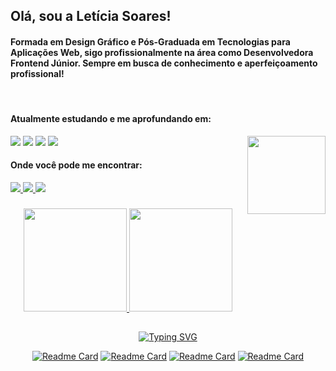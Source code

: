 ## Olá, sou a Letícia Soares! 

#### Formada em Design Gráfico e Pós-Graduada em Tecnologias para Aplicações Web, sigo profissionalmente na área como Desenvolvedora Frontend Júnior. Sempre em busca de conhecimento e aperfeiçoamento profissional!



<div align="left" style="display: inline_block"><br> 
 
  <h4>Atualmente estudando e me aprofundando em: </h4>
  
  <img align="right" width="125" src="https://i.imgur.com/dEKXsWO.png">
  
  <img src="https://img.shields.io/badge/-HTML-db6040?style=for-the-badge&logo=html5&logoColor=white">
  <img src="https://img.shields.io/badge/-CSS-536fdd?style=for-the-badge&logo=css3&logoColor=white">
  <img src="https://img.shields.io/badge/-JavaScript-eee17f?style=for-the-badge&logo=javascript&logoColor=black">
  <img src="https://img.shields.io/badge/-React-7ad8f1?style=for-the-badge&logo=react&logoColor=black">
  
  
</div>  

<div align="left"> 
  <h4>Onde você pode me encontrar: </h4>
    
  <a href="https://www.linkedin.com/in/leticialist" target="_blank">
  <img src="https://img.shields.io/badge/-LinkedIn-a67fd4?style=for-the-badge&logo=linkedin&logoColor=white" target="_blank">
  </a> 
  
  <a href = "mailto:leticialist@gmail.com">
  <img src="https://img.shields.io/badge/-Email-a67fd4?style=for-the-badge&logo=gmail&logoColor=white" target="_blank">
  </a>  
  
  <a href="https://discordapp.com/users/286151221772025857" target="_blank">
  <img src="https://img.shields.io/badge/-Discord-a67fd4?logo=discord&logoColor=white&style=for-the-badge" target="_blank">
  </a>
  
</div>

###

<div align="center">  
 
  <a href="https://github.com/leticialist">
  
  <img height="165em" src="https://github-readme-stats.vercel.app/api?username=leticialist&show_icons=true&include_all_commits=true&count_private=true&title_color=a67fd4&bg_color=00000000&icon_color=a67fd4&text_color=7fdbca"/>
  
  <img height="165em" src="https://github-readme-stats.vercel.app/api/top-langs/?username=leticialist&&layout=compact&langs_count=6&title_color=a67fd4&bg_color=00000000&icon_color=a67fd4&text_color=7fdbca"/>
    
</div> 

##

<div align="center">
  <a href="https://git.io/typing-svg"><img src="https://readme-typing-svg.demolab.com?font=Zilla+Slab&weight=300&size=40&duration=3000&pause=10000000&color=A67FD4&width=340&height=60&lines=Principais+Projetos%3A" alt="Typing SVG" /></a>
  
[![Readme Card](https://github-readme-stats.vercel.app/api/pin/?username=leticialist&repo=projeto-pokedex&show_owner=true&title_color=a67fd4&bg_color=00000000&icon_color=a67fd4&text_color=7fdbca
)](https://github.com/leticialist/projeto-pokedex) 
 [![Readme Card](https://github-readme-stats.vercel.app/api/pin/?username=leticialist&repo=mini-portfolio&show_owner=true&title_color=a67fd4&bg_color=00000000&icon_color=a67fd4&text_color=7fdbca
)](https://github.com/leticialist/mini-portfolio)
 [![Readme Card](https://github-readme-stats.vercel.app/api/pin/?username=leticialist&repo=projeto-lista-tarefas&show_owner=true&title_color=a67fd4&bg_color=00000000&icon_color=a67fd4&text_color=7fdbca
)](https://github.com/leticialist/projeto-lista-tarefas)
 [![Readme Card](https://github-readme-stats.vercel.app/api/pin/?username=leticialist&repo=projeto-pretty-jewelry&show_owner=true&title_color=a67fd4&bg_color=00000000&icon_color=a67fd4&text_color=7fdbca
)](https://github.com/leticialist/projeto-pretty-jewelry)
    
</div>
